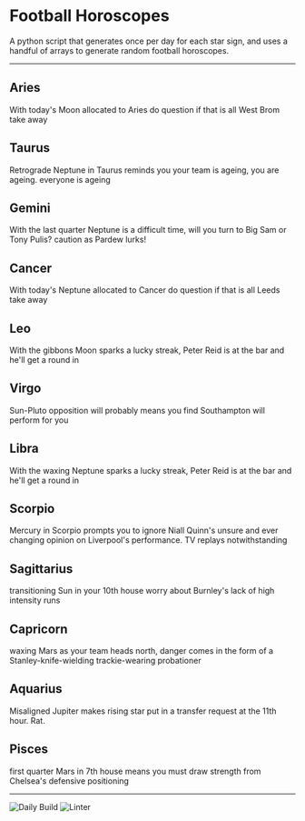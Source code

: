 # Football Horoscopes

A python script that generates once per day for each star sign, and uses a handful of arrays to generate random football horoscopes.

---

<!-- horoscopes_item starts -->
<h2>Aries</h2><p>With today's Moon allocated to Aries do question if that is all West Brom take away</p><h2>Taurus</h2><p>Retrograde Neptune in Taurus reminds you your team is ageing, you are ageing. everyone is ageing</p><h2>Gemini</h2><p>With the last quarter Neptune is a difficult time, will you turn to Big Sam or Tony Pulis? caution as Pardew lurks!</p><h2>Cancer</h2><p>With today's Neptune allocated to Cancer do question if that is all Leeds take away</p><h2>Leo</h2><p>With the gibbons Moon sparks a lucky streak, Peter Reid is at the bar and he'll get a round in</p><h2>Virgo</h2><p>Sun-Pluto opposition will probably means you find Southampton will perform for you</p><h2>Libra</h2><p>With the waxing Neptune sparks a lucky streak, Peter Reid is at the bar and he'll get a round in</p><h2>Scorpio</h2><p>Mercury in Scorpio prompts you to ignore Niall Quinn's unsure and ever changing opinion on Liverpool's performance. TV replays notwithstanding</p><h2>Sagittarius</h2><p>transitioning Sun in your 10th house worry about Burnley's lack of high intensity runs</p><h2>Capricorn</h2><p>waxing Mars as your team heads north, danger comes in the form of a Stanley-knife-wielding trackie-wearing probationer</p><h2>Aquarius</h2><p>Misaligned Jupiter makes rising star put in a transfer request at the 11th hour. Rat.</p><h2>Pisces</h2><p>first quarter Mars in 7th house means you must draw strength from Chelsea's defensive positioning</p>
<!-- horoscopes_item ends -->

---

![Daily Build](https://github.com/MatBenfield/horofootball.thechels.uk/workflows/Daily%20Build/badge.svg) ![Linter](https://github.com/MatBenfield/horofootball.thechels.uk/workflows/Linter/badge.svg)

